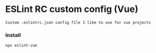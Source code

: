 # ESLint RC custom config (Vue)

```
Custom .eslintrc.json config file I like to use for vue projects
```

### Install

```bash
npx eslint-vue
```
